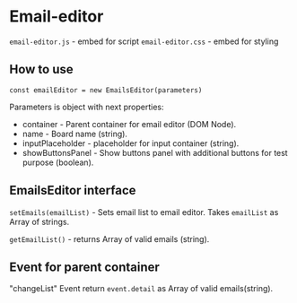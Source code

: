 # Email-editor
`email-editor.js` - embed for script
`email-editor.css` - embed for styling

## How to use

`const emailEditor = new EmailsEditor(parameters)`

Parameters is object with next properties:
- container - Parent container for email editor (DOM Node).
- name - Board name (string).
- inputPlaceholder - placeholder for input container (string).
- showButtonsPanel - Show buttons panel with additional buttons for test purpose (boolean).

## EmailsEditor interface
`setEmails(emailList)` - Sets email list to email editor. Takes `emailList` as Array of strings.

`getEmailList()` - returns Array of valid emails (string).

## Event for parent container
"changeList" Event return `event.detail` as Array of valid emails(string).

